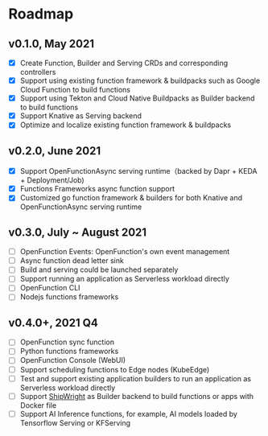 # Roadmap

## v0.1.0, May 2021

- [x] Create Function, Builder and Serving CRDs and corresponding controllers
- [x] Support using existing function framework & buildpacks such as Google Cloud Function to build functions
- [x] Support using Tekton and Cloud Native Buildpacks as Builder backend to build functions
- [x] Support Knative as Serving backend
- [x] Optimize and localize existing function framework & buildpacks

## v0.2.0, June 2021

- [x] Support OpenFunctionAsync serving runtime（backed by Dapr + KEDA + Deployment/Job)
- [x] Functions Frameworks async function support
- [x] Customized go function framework & builders for both Knative and OpenFunctionAsync serving runtime

## v0.3.0, July ~ August 2021

- [ ] OpenFunction Events: OpenFunction's own event management
- [ ] Async function dead letter sink
- [ ] Build and serving could be launched separately
- [ ] Support running an application as Serverless workload directly
- [ ] OpenFunction CLI
- [ ] Nodejs functions frameworks

## v0.4.0+, 2021 Q4

- [ ] OpenFunction sync function
- [ ] Python functions frameworks
- [ ] OpenFunction Console (WebUI)
- [ ] Support scheduling functions to Edge nodes (KubeEdge)
- [ ] Test and support existing application builders to run an application as Serverless workload directly
- [ ] Support [ShipWright](https://github.com/shipwright-io/build) as Builder backend to build functions or apps with Docker file
- [ ] Support AI Inference functions, for example, AI models loaded by Tensorflow Serving or KFServing